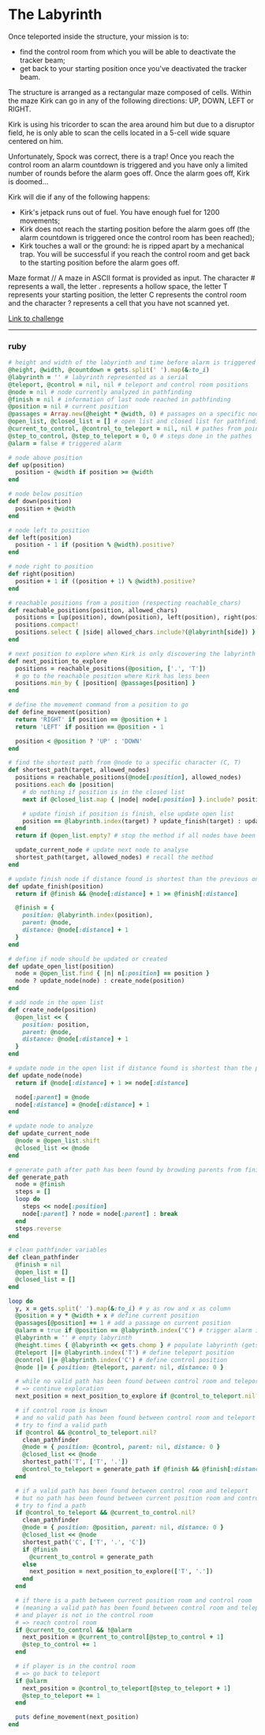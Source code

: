 # The Labyrinth

Once teleported inside the structure, your mission is to:
* find the control room from which you will be able to deactivate the tracker beam;
* get back to your starting position once you've deactivated the tracker beam.

The structure is arranged as a rectangular maze composed of cells. Within the maze Kirk can go in any of the following directions: UP, DOWN, LEFT or RIGHT.

Kirk is using his tricorder to scan the area around him but due to a disruptor field, he is only able to scan the cells located in a 5-cell wide square centered on him.

Unfortunately, Spock was correct, there is a trap! Once you reach the control room an alarm countdown is triggered and you have only a limited number of rounds before the alarm goes off. Once the alarm goes off, Kirk is doomed...

Kirk will die if any of the following happens:
* Kirk's jetpack runs out of fuel. You have enough fuel for 1200 movements;
* Kirk does not reach the starting position before the alarm goes off (the alarm countdown is triggered once the control room has been reached);
* Kirk touches a wall or the ground: he is ripped apart by a mechanical trap.
You will be successful if you reach the control room and get back to the starting position before the alarm goes off.

Maze format // A maze in ASCII format is provided as input. The character # represents a wall, the letter . represents a hollow space, the letter T represents your starting position, the letter C represents the control room and the character ? represents a cell that you have not scanned yet.

[Link to challenge](https://www.codingame.com/ide/puzzle/the-labyrinth)

---

### ruby

```ruby
# height and width of the labyrinth and time before alarm is triggered
@height, @width, @countdown = gets.split(' ').map(&:to_i)
@labyrinth = '' # labyrinth represented as a serial
@teleport, @control = nil, nil # teleport and control room positions
@node = nil # node currently analyzed in pathfinding
@finish = nil # information of last node reached in pathfinding
@position = nil # current position
@passages = Array.new(@height * @width, 0) # passages on a specific node
@open_list, @closed_list = [] # open list and closed list for pathfinding
@current_to_control, @control_to_teleport = nil, nil # pathes from point to another
@step_to_control, @step_to_teleport = 0, 0 # steps done in the pathes
@alarm = false # triggered alarm

# node above position
def up(position)
  position - @width if position >= @width
end

# node below position
def down(position)
  position + @width
end

# node left to position
def left(position)
  position - 1 if (position % @width).positive?
end

# node right to position
def right(position)
  position + 1 if ((position + 1) % @width).positive?
end

# reachable positions from a position (respecting reachable_chars)
def reachable_positions(position, allowed_chars)
  positions = [up(position), down(position), left(position), right(position)]
  positions.compact!
  positions.select { |side| allowed_chars.include?(@labyrinth[side]) }
end

# next position to explore when Kirk is only discovering the labyrinth
def next_position_to_explore
  positions = reachable_positions(@position, ['.', 'T'])
  # go to the reachable position where Kirk has less been
  positions.min_by { |position| @passages[position] }
end

# define the movement command from a position to go
def define_movement(position)
  return 'RIGHT' if position == @position + 1
  return 'LEFT' if position == @position - 1

  position < @position ? 'UP' : 'DOWN'
end

# find the shortest path from @node to a specific character (C, T)
def shortest_path(target, allowed_nodes)
  positions = reachable_positions(@node[:position], allowed_nodes)
  positions.each do |position|
    # do nothing if position is in the closed list
    next if @closed_list.map { |node| node[:position] }.include? position

    # update finish if position is finish, else update open list
    position == @labyrinth.index(target) ? update_finish(target) : update_open_list(position)
  end
  return if @open_list.empty? # stop the method if all nodes have been analyzed

  update_current_node # update next node to analyse
  shortest_path(target, allowed_nodes) # recall the method
end

# update finish node if distance found is shortest than the previous one
def update_finish(position)
  return if @finish && @node[:distance] + 1 >= @finish[:distance]

  @finish = {
    position: @labyrinth.index(position),
    parent: @node,
    distance: @node[:distance] + 1
  }
end

# define if node should be updated or created
def update_open_list(position)
  node = @open_list.find { |n| n[:position] == position }
  node ? update_node(node) : create_node(position)
end

# add node in the open list
def create_node(position)
  @open_list << {
    position: position,
    parent: @node,
    distance: @node[:distance] + 1
  }
end

# update node in the open list if distance found is shortest than the previous one
def update_node(node)
  return if @node[:distance] + 1 >= node[:distance]

  node[:parent] = @node
  node[:distance] = @node[:distance] + 1
end

# update node to analyze
def update_current_node
  @node = @open_list.shift
  @closed_list << @node
end

# generate path after path has been found by browding parents from finish
def generate_path
  node = @finish
  steps = []
  loop do
    steps << node[:position]
    node[:parent] ? node = node[:parent] : break
  end
  steps.reverse
end

# clean pathfinder variables
def clean_pathfinder
  @finish = nil
  @open_list = []
  @closed_list = []
end

loop do
  y, x = gets.split(' ').map(&:to_i) # y as row and x as column
  @position = y * @width + x # define current position
  @passages[@position] += 1 # add a passage on current position
  @alarm = true if @position == @labyrinth.index('C') # trigger alarm if enter control room
  @labyrinth = '' # empty labyrinth
  @height.times { @labyrinth << gets.chomp } # populate labyrinth (gets.chomp = row)
  @teleport ||= @labyrinth.index('T') # define teleport position
  @control ||= @labyrinth.index('C') # define control position
  @node ||= { position: @teleport, parent: nil, distance: 0 }

  # while no valid path has been found between control room and teleport
  # => continue exploration
  next_position = next_position_to_explore if @control_to_teleport.nil?

  # if control room is known
  # and no valid path has been found between control room and teleport
  # try to find a valid path
  if @control && @control_to_teleport.nil?
    clean_pathfinder
    @node = { position: @control, parent: nil, distance: 0 }
    @closed_list << @node
    shortest_path('T', ['T', '.'])
    @control_to_teleport = generate_path if @finish && @finish[:distance] <= @countdown
  end

  # if a valid path has been found between control room and teleport
  # but no path has been found between current position room and control room
  # try to find a path
  if @control_to_teleport && @current_to_control.nil?
    clean_pathfinder
    @node = { position: @position, parent: nil, distance: 0 }
    @closed_list << @node
    shortest_path('C', ['T', '.', 'C'])
    if @finish
      @current_to_control = generate_path
    else
      next_position = next_position_to_explore(['T', '.'])
    end
  end

  # if there is a path between current position room and control room
  # (meaning a valid path has been found between control room and teleport)
  # and player is not in the control room
  # => reach control room
  if @current_to_control && !@alarm
    next_position = @current_to_control[@step_to_control + 1]
    @step_to_control += 1
  end

  # if player is in the control room
  # => go back to teleport
  if @alarm
    next_position = @control_to_teleport[@step_to_teleport + 1]
    @step_to_teleport += 1
  end

  puts define_movement(next_position)
end


```
